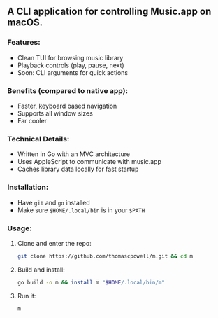 ## A CLI application for controlling Music.app on macOS. 

### Features:
- Clean TUI for browsing music library
- Playback controls (play, pause, next)
- Soon: CLI arguments for quick actions

### Benefits (compared to native app):
- Faster, keyboard based navigation
- Supports all window sizes
- Far cooler

### Technical Details:
- Written in Go with an MVC architecture
- Uses AppleScript to communicate with music.app
- Caches library data locally for fast startup

### Installation:
- Have `git` and `go` installed
- Make sure `$HOME/.local/bin` is in your `$PATH`

### Usage:
1. Clone and enter the repo: 
    ```zsh
    git clone https://github.com/thomascpowell/m.git && cd m
    ```
2. Build and install: 
    ```zsh
    go build -o m && install m "$HOME/.local/bin/m"
    ```
3. Run it: 
    ```zsh
    m
    ```


